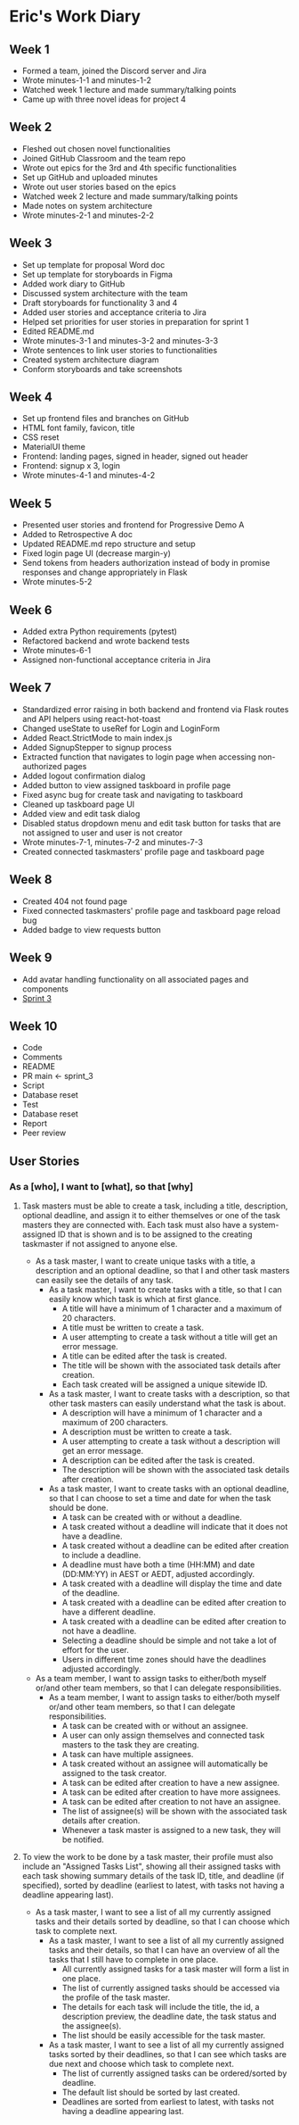# Eric's Work Diary

## Week 1

- Formed a team, joined the Discord server and Jira
- Wrote minutes-1-1 and minutes-1-2
- Watched week 1 lecture and made summary/talking points
- Came up with three novel ideas for project 4

## Week 2

- Fleshed out chosen novel functionalities
- Joined GitHub Classroom and the team repo
- Wrote out epics for the 3rd and 4th specific functionalities
- Set up GitHub and uploaded minutes
- Wrote out user stories based on the epics
- Watched week 2 lecture and made summary/talking points
- Made notes on system architecture
- Wrote minutes-2-1 and minutes-2-2

## Week 3

- Set up template for proposal Word doc
- Set up template for storyboards in Figma
- Added work diary to GitHub
- Discussed system architecture with the team
- Draft storyboards for functionality 3 and 4
- Added user stories and acceptance criteria to Jira
- Helped set priorities for user stories in preparation for sprint 1
- Edited README.md
- Wrote minutes-3-1 and minutes-3-2 and minutes-3-3
- Wrote sentences to link user stories to functionalities
- Created system architecture diagram
- Conform storyboards and take screenshots

## Week 4

- Set up frontend files and branches on GitHub
- HTML font family, favicon, title
- CSS reset
- MaterialUI theme
- Frontend: landing pages, signed in header, signed out header
- Frontend: signup x 3, login
- Wrote minutes-4-1 and minutes-4-2

## Week 5

- Presented user stories and frontend for Progressive Demo A
- Added to Retrospective A doc
- Updated README.md repo structure and setup
- Fixed login page UI (decrease margin-y)
- Send tokens from headers authorization instead of body in promise responses and change appropriately in Flask
- Wrote minutes-5-2

## Week 6

- Added extra Python requirements (pytest)
- Refactored backend and wrote backend tests
- Wrote minutes-6-1
- Assigned non-functional acceptance criteria in Jira

## Week 7

- Standardized error raising in both backend and frontend via Flask routes and API helpers using react-hot-toast
- Changed useState to useRef for Login and LoginForm
- Added React.StrictMode to main index.js
- Added SignupStepper to signup process
- Extracted function that navigates to login page when accessing non-authorized pages
- Added logout confirmation dialog
- Added button to view assigned taskboard in profile page
- Fixed async bug for create task and navigating to taskboard
- Cleaned up taskboard page UI
- Added view and edit task dialog
- Disabled status dropdown menu and edit task button for tasks that are not assigned to user and user is not creator
- Wrote minutes-7-1, minutes-7-2 and minutes-7-3
- Created connected taskmasters' profile page and taskboard page

## Week 8

- Created 404 not found page
- Fixed connected taskmasters' profile page and taskboard page reload bug
- Added badge to view requests button

## Week 9

- Add avatar handling functionality on all associated pages and components
- [Sprint 3](https://docs.google.com/document/d/1QCfhP3uAGb4cr3f9Vg3lE8umGI9fPMR5vN8sMkGB3Nc/edit#)

## Week 10

- Code
- Comments
- README
- PR main <- sprint_3
- Script
- Database reset
- Test
- Database reset
- Report
- Peer review

## User Stories

### As a [who], I want to [what], so that [why]

1. Task masters must be able to create a task, including a title, description, optional deadline, and assign it to either themselves or one of the task masters they are connected with. Each task must also have a system-assigned ID that is shown and is to be assigned to the creating taskmaster if not assigned to anyone else.
    - As a task master, I want to create unique tasks with a title, a description and an optional deadline, so that I and other task masters can easily see the details of any task.
        - As a task master, I want to create tasks with a title, so that I can easily know which task is which at first glance.
            - A title will have a minimum of 1 character and a maximum of 20 characters.
            - A title must be written to create a task.
            - A user attempting to create a task without a title will get an error message.
            - A title can be edited after the task is created.
            - The title will be shown with the associated task details after creation.
            - Each task created will be assigned a unique sitewide ID.
        - As a task master, I want to create tasks with a description, so that other task masters can easily understand what the task is about.
            - A description will have a minimum of 1 character and a maximum of 200 characters.
            - A description must be written to create a task.
            - A user attempting to create a task without a description will get an error message.
            - A description can be edited after the task is created.
            - The description will be shown with the associated task details after creation.
        - As a task master, I want to create tasks with an optional deadline, so that I can choose to set a time and date for when the task should be done.
            - A task can be created with or without a deadline.
            - A task created without a deadline will indicate that it does not have a deadline.
            - A task created without a deadline can be edited after creation to include a deadline.
            - A deadline must have both a time (HH:MM) and date (DD:MM:YY) in AEST or AEDT, adjusted accordingly.
            - A task created with a deadline will display the time and date of the deadline.
            - A task created with a deadline can be edited after creation to have a different deadline.
            - A task created with a deadline can be edited after creation to not have a deadline.
            - Selecting a deadline should be simple and not take a lot of effort for the user.
            - Users in different time zones should have the deadlines adjusted accordingly.
    - As a team member, I want to assign tasks to either/both myself or/and other team members, so that I can delegate responsibilities.
        - As a team member, I want to assign tasks to either/both myself or/and other team members, so that I can delegate responsibilities.
            - A task can be created with or without an assignee.
            - A user can only assign themselves and connected task masters to the task they are creating.
            - A task can have multiple assignees.
            - A task created without an assignee will automatically be assigned to the task creator.
            - A task can be edited after creation to have a new assignee.
            - A task can be edited after creation to have more assignees.
            - A task can be edited after creation to not have an assignee.
            - The list of assignee(s) will be shown with the associated task details after creation.
            - Whenever a task master is assigned to a new task, they will be notified.

2. To view the work to be done by a task master, their profile must also include an "Assigned Tasks List", showing all their assigned tasks with each task showing summary details of the task ID, title, and deadline (if specified), sorted by deadline (earliest to latest, with tasks not having a deadline appearing last).
    - As a task master, I want to see a list of all my currently assigned tasks and their details sorted by deadline, so that I can choose which task to complete next.
        - As a task master, I want to see a list of all my currently assigned tasks and their details, so that I can have an overview of all the tasks that I still have to complete in one place.
            - All currently assigned tasks for a task master will form a list in one place.
            - The list of currently assigned tasks should be accessed via the profile of the task master.
            - The details for each task will include the title, the id, a description preview, the deadline date, the task status and the assignee(s).
            - The list should be easily accessible for the task master.
        - As a task master, I want to see a list of all my currently assigned tasks sorted by their deadlines, so that I can see which tasks are due next and choose which task to complete next.
            - The list of currently assigned tasks can be ordered/sorted by deadline.
            - The default list should be sorted by last created.
            - Deadlines are sorted from earliest to latest, with tasks not having a deadline appearing last.
